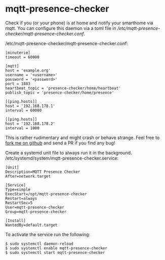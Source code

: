 # mqtt-presence-checker

Check if you (or your phone) is at home and notify your smarthome via mqtt.
You can configure this daemon via a toml file in _/etc/mqtt-presence-checker/mqtt-presence-checker.conf_.

/etc/mqtt-presence-checker/mqtt-presence-checker.conf:

    [minuterie]
    timeout = 60000
    
    [mqtt]
    host = 'example.org'
    username = '<username>'
    password = '<password>'
    port = 1883
    heartbeat_topic = 'presence-checker/home/heartbeat'
    publish_topic = 'presence-checker/home/presence'

    [[ping.hosts]]
    host = '192.168.178.1'
    interval = 60000
    
    [[ping.hosts]]
    host = '192.168.178.2'
    interval = 1000

This is rather rudimentary and might crash or behave strange. Feel free
to [fork me on github](https://github.com/RincewindWizzard/rust-mqtt-presence-checker) and send a PR if you find any
bug!

Create a systemd unit file to always run it in the background.
/etc/systemd/system/mqtt-presence-checker.service:

    [Unit]
    Description=MQTT Presence Checker
    After=network.target
    
    [Service]
    Type=simple
    ExecStart=/opt/mqtt-presence-checker
    Restart=always
    RestartSec=5
    User=mqtt-presence-checker
    Group=mqtt-presence-checker
    
    [Install]
    WantedBy=default.target

To activate the service run the following:

    $ sudo systemctl daemon-reload
    $ sudo systemctl enable mqtt-presence-checker
    $ sudo systemctl start mqtt-presence-checker


